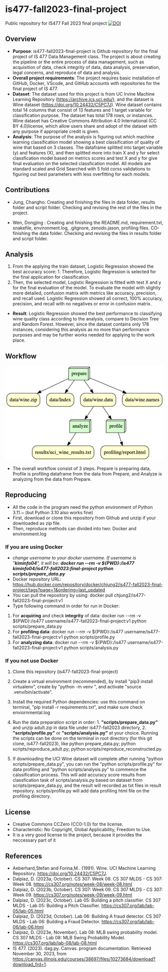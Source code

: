 # is477-fall2023-final-project

Public repository for IS477 Fall 2023 final project
[![DOI](https://zenodo.org/badge/DOI/10.5281/zenodo.10263411.svg)](https://doi.org/10.5281/zenodo.10263411)

## Overview
- **Purpose**: is477-fall2023-final-project is Github repository for the final project of IS 477 Data Management class. The project is about creating the pipeline or the entire process of data management, such as acquisition of data, check integrity of data, data analysis, preservation, legal concerns, and reproduce of data and analysis. 
- **Overall project requirements**: The project requires basic installation of GitHub, Docker, VScode, and GitHub accounts with repositories for the final project of IS 477. 
- **Dataset**: The dataset used for this project is from UC Irvine Machine Learning Repository (https://archive.ics.uci.edu/), and the dataset is Wine dataset (https://doi.org/10.24432/C5PC7J). Wine dataset contains total 14 columns that consist of 13 features and 1 target variable for classification purpose. The dataset has total 178 rows, or instances. Wine dataset has Creative Commons Attribution 4.0 International (CC BY 4.0)license, which allow users share and adopt of the dataset with any purpose if appropriate credit is given.
- **Analysis**: The purpose of the analysis is figuring out which machine learning classification model showing a best classification of quality of wine that based on 3 classes. The dataframe splitted into target variable (y) and features (X), and then splitted more into train X and y for select classfication model based on metrics scores and test X and y for give final evaluation on the selected classfication model. All models are standard scaled and Grid Searched with 5 fold corss validations to figuring out best parameters with less overfitting for each models.


## Contributions

- Jung, Changho: Creating and finishing the files in data folder, results folder and script folder. Checking and revising the rest of the files in the project.

- Wen, Dongjing : Creating and finishing the README.md, requirement.txt, snakefile, environment.log, .gitgnore, zenodo.jason, profiling files. CO-finishing the data folder. Checking and revising the files in results folder and script folder.

## Analysis
1. From the applying the train dataset, Logistic Regression showed the best accuracy score: 1. Therefore, Logistic Regression is selected for the final application for classification.
2. Then, the selected model, Logistic Regression is fitted with test X and y for the final evaluation of the model. To evaluate the model with slightly more detailed, confusion matrix with metrics like accuracy, precision, and recall used. Logistic Regression showed all correct, 100% accuracy, precision, and recall with no negatives or error in confusion matrix. 
- **Result**: Logistic Regression showed the best performance to classifying wine quality class according to the analysis, compare to Decision Tree and Random Forest. However, since the dataset contains only 178 instances, considering this analysis as no more than performance purposes and may be further works needed for applying to the work place.

## Workflow
![Workflow DAG graph created by dag.py.](results/graph_dag.png)
- The overall workflow consist of 3 steps. Prepare is preparing data, Profile is profiling dataframe from the data from Prepare, and Analyze is analyzing from the data from Prepare.

## Reproducing
- All the code in the program need the python environment of Python 3.11.~ (but Python 3.10 also works fine)
- First, download or clone this repository from Github and unzip if your downloaded as zip file.
- Then, reproduce methods can divided into two: Docker and environment.log

### If you are using Docker
- *change username to your docker username. If username is "**kiminfo04**", it will be: **docker run --rm -v ${PWD}:/is477 kiminfo04/is477-fall2023:final-project python scripts/prepare_data.py***
- Docker repository URL: https://hub.docker.com/repository/docker/chjung2/is477-fall2023-final-project/tags?page=1&ordering=last_updated
- You can pull the repository by using: docker pull chjung2/is477-fall2023-final-project:v1
- Type following command in order for run in Docker:
1. For **acquiring** and check **integrity** of data: docker run --rm -v ${PWD}:/is477 username/is477-fall2023-final-project:v1 python scripts/prepare_data.py
2. For **profiling data**: docker run --rm -v ${PWD}:/is477 username/is477-fall2023-final-project:v1 python scripts/profile.py
3. For **analyzing data**: docker run --rm -v ${PWD}:/is477 username/is477-fall2023-final-project:v1 python scripts/analysis.py

### If you not use Docker
1. Clone this repository (is477-fall2023-final-project)

2. Create a virtual environment (recommended), by install "pip3 install virtualenv", create by "python<version> -m venv <virtual-environment-name>", and activate "source .venv/bin/activate".

3. Install the required Python dependencies: use this command on terminal, "pip install -r requirements.txt", and make sure check enviornmental.log

4. Run the data preparation script in order: 1. **"scripts/prepare_data.py"** and unzip adult.zip in data file under is477-fall2023 directory, 2. **"scripts/profile.py"** or **"scripts/analysis.py"** at your choice. Running the scripts can be done on the terminal in root directory (for this git clone, is477-fall2023), like python prepare_data.py; python scripts/reproduce_adult.py; python scripts/reproduce_reconstructed.py.

5. If downloading the UCI Wine dataset will complete after running "python scripts/prepare_data.py", you can run the "python scripts/profile.py" for data profiling and "python scripts/analysis.py" to commence the calssification process. This will add accuracy score results from classfication task of scripts/analysis.py based on dataset from scripts/prepare_data.py, and the result will recorded as txt files in result repository. scripts/profile.py will add data profiling html file on the profiling directory.

## License
- Creative Commons CCZero (CC0-1.0) for the license.
- Characteristic: No Copyright, Global Applicability, Freedom to Use.
- It is a very good license to the project, because it provides the neccessary part of it


## References
- Aeberhard,Stefan and Forina,M.. (1991). Wine. UCI Machine Learning Repository. https://doi.org/10.24432/C5PC7J.
- Dalpiaz, D. (2023a, October). CS 307: Week 08. CS 307 MLDS - CS 307: Week 08. https://cs307.org/notes/week-08/week-08.html 
- Dalpiaz, D. (2023b, October). CS 307: Week 09. CS 307 MLDS - CS 307: Week 09. https://cs307.org/notes/week-09/week-09.html 
- Dalpiaz, D. (2023c, October). Lab 05: Building a pitch classifier. CS 307 MLDS - Lab 05: Building a Pitch Classifier. https://cs307.org/lab/lab-05/lab-05.html 
- Dalpiaz, D. (2023d, October). Lab 06: Building A fraud detector. CS 307 MLDS - Lab 06: Building a Fraud Detector. https://cs307.org/lab/lab-06/lab-06.html 
- Dalpiaz, D. (2023e, November). Lab 08: MLB swing probability model. CS 307 MLDS - Lab 08: MLB Swing Probability Model. https://cs307.org/lab/lab-08/lab-08.html 
- IS 477. (2023). dag.py. Canvas. program documentation. Retrieved November 30, 2023, from https://canvas.illinois.edu/courses/38697/files/10273684/download?download_frd=1. 